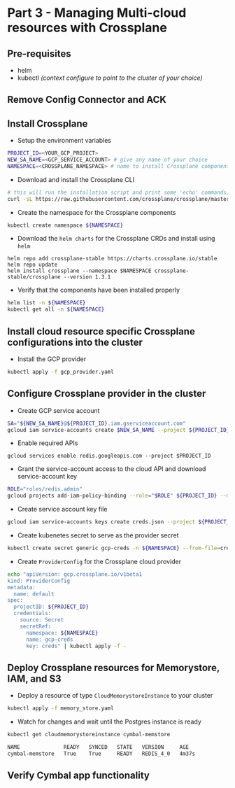 # Part 3 - Managing Multi-cloud resources with Crossplane

## Pre-requisites
- helm
- kubectl _(context configure to point to the cluster of your choice)_
## Remove Config Connector and ACK


## Install Crossplane

- Setup the environment variables
```sh
PROJECT_ID=<YOUR_GCP_PROJECT>
NEW_SA_NAME=<GCP_SERVICE_ACCOUNT> # give any name of your choice
NAMESPACE=<CROSSPLANE_NAMESPACE> # name to install Crossplane components
```

- Download and install the Crossplane CLI
```sh
# this will run the installation script and print some 'echo' commands; you should run them
curl -sL https://raw.githubusercontent.com/crossplane/crossplane/master/install.sh | sh
```

- Create the namespace for the Crossplane components
```sh
kubectl create namespace ${NAMESPACE}
```

- Download the `helm charts` for the Crossplane CRDs and install using `helm`
```
helm repo add crossplane-stable https://charts.crossplane.io/stable
helm repo update
helm install crossplane --namespace $NAMESPACE crossplane-stable/crossplane --version 1.3.1
```

- Verify that the components have been installed properly
```sh
helm list -n ${NAMESPACE}
kubectl get all -n ${NAMESPACE}
```

## Install cloud resource specific Crossplane configurations into the cluster

- Install the GCP provider
```sh
kubectl apply -f gcp_provider.yaml
```

## Configure Crossplane provider in the cluster
- Create GCP service account
```sh
SA="${NEW_SA_NAME}@${PROJECT_ID}.iam.gserviceaccount.com"
gcloud iam service-accounts create $NEW_SA_NAME --project ${PROJECT_ID}
```

- Enable required APIs
```
gcloud services enable redis.googleapis.com --project $PROJECT_ID
```

- Grant the service-account access to the cloud API and download service-account key
```sh
ROLE="roles/redis.admin"
gcloud projects add-iam-policy-binding --role="$ROLE" ${PROJECT_ID} --member "serviceAccount:$SA"
```

- Create service account key file
```sh
gcloud iam service-accounts keys create creds.json --project ${PROJECT_ID} --iam-account $SA
```

- Create kubenetes secret to serve as the provider secret
```sh
kubectl create secret generic gcp-creds -n ${NAMESPACE} --from-file=creds=./creds.json
```

- Create `ProviderConfig` for the Crossplane cloud provider
```sh
echo "apiVersion: gcp.crossplane.io/v1beta1
kind: ProviderConfig
metadata:
  name: default
spec:
  projectID: ${PROJECT_ID}
  credentials:
    source: Secret
    secretRef:
      namespace: ${NAMESPACE}
      name: gcp-creds
      key: creds" | kubectl apply -f -
```

## Deploy Crossplane resources for Memorystore, IAM, and S3
- Deploy a resource of type `CloudMemorystoreInstance` to your cluster
```sh
kubectl apply -f memory_store.yaml
```

- Watch for changes and wait until the Postgres instance is ready
```sh
kubectl get cloudmemorystoreinstance cymbal-memstore

NAME              READY   SYNCED   STATE   VERSION     AGE
cymbal-memstore   True    True     READY   REDIS_4_0   4m37s
```
## Verify Cymbal app functionality
